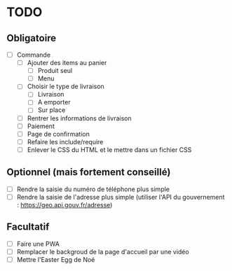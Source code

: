 # TODO

## Obligatoire
- [ ] Commande
  - [ ] Ajouter des items au panier
    - [ ] Produit seul
    - [ ] Menu
  - [ ] Choisir le type de livraison
    - [ ] Livraison
    - [ ] A emporter
    - [ ] Sur place
  - [ ] Rentrer les informations de livraison
  - [ ] Paiement
  - [ ] Page de confirmation
  - [ ] Refaire les include/require
  - [ ] Enlever le CSS du HTML et le mettre dans un fichier CSS

## Optionnel (mais fortement conseillé)
- [ ] Rendre la saisie du numéro de téléphone plus simple
- [ ] Rendre la saisie de l'adresse plus simple (utiliser l'API du gouvernement : https://geo.api.gouv.fr/adresse)

## Facultatif
- [ ] Faire une PWA
- [ ] Remplacer le backgroud de la page d'accueil par une vidéo
- [ ] Mettre l'Easter Egg de Noé